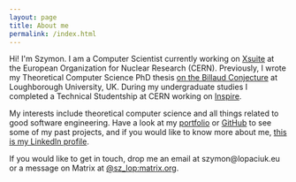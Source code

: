 ```yaml
---
layout: page
title: About me
permalink: /index.html
---
```


Hi! I'm Szymon. I am a Computer Scientist currently working on [Xsuite](https://xsuite.readthedocs.io/en/latest/) at the European Organization for Nuclear Research (CERN). Previously, I wrote my Theoretical Computer Science PhD thesis [on the Billaud Conjecture](https://repository.lboro.ac.uk/articles/thesis/On_the_Billaud_Conjecture_and_related_problems/21390837) at Loughborough University, UK. During my undergraduate studies I completed a Technical Studentship at CERN working on [Inspire](https://inspirehep.net).

My interests include theoretical computer science and all things related to good software engineering. Have a look at my [portfolio](/portfolio.html) or [GitHub](https://github.com/szymonlopaciuk) to see some of my past projects, and if you would like to know more about me, [this is my LinkedIn profile](https://www.linkedin.com/in/szymonlopaciuk/).

If you would like to get in touch, drop me an email at <span id="magic">szymon&#8203;@&#8203;<span style="display:none">qwerty</span>lopaciuk&#8203;.&#8203;eu</span> or a message on Matrix at [@sz_lop:matrix.org](https://matrix.to/#/@sz_lop:matrix.org).

<script type="text/javascript">
  function getmagic()
  {
    var magic = "mai";
    magic += "lto:Szymon%20Łopaciuk%20";
    magic += encodeURIComponent(String.fromCharCode(60,115,122,121,109,111,110,64,108,111,112,97,99,105,117,107,46,101,117,62));
    return magic;
  }
  var e = document.getElementById('magic');
  if (e != undefined)
  {
    var node = document.createElement('a');
    node.href = 'javascript:window.location=getmagic();';
    node.innerHTML = e.innerHTML;
    e.replaceWith(node);
  }
</script>
